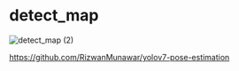 # detect_map


![detect_map (2)](https://user-images.githubusercontent.com/106456346/205005129-615cec8e-9d77-479e-a72e-afcc015bcb77.gif)



https://github.com/RizwanMunawar/yolov7-pose-estimation
